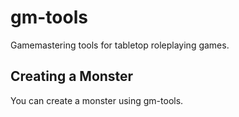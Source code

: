 # gm-tools
Gamemastering tools for tabletop roleplaying games.

## Creating a Monster
You can create a monster using gm-tools.
